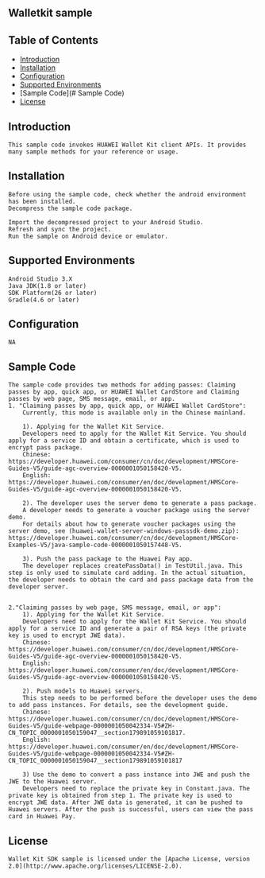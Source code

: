 ## Walletkit sample


## Table of Contents

 * [Introduction](#introduction)
 * [Installation](#installation)
 * [Configuration ](#configuration )
 * [Supported Environments](#supported-environments)
 * [Sample Code](# Sample Code)
 * [License](#license)
 
 
## Introduction
    This sample code invokes HUAWEI Wallet Kit client APIs. It provides many sample methods for your reference or usage.

## Installation
    Before using the sample code, check whether the android environment has been installed.
    Decompress the sample code package.
    
	Import the decompressed project to your Android Studio.
    Refresh and sync the project.
	Run the sample on Android device or emulator.
    
## Supported Environments
	Android Studio 3.X
	Java JDK(1.8 or later)
	SDK Platform(26 or later)
	Gradle(4.6 or later)
	
## Configuration 
    NA
	
## Sample Code
    The sample code provides two methods for adding passes: Claiming passes by app, quick app, or HUAWEI Wallet CardStore and Claiming passes by web page, SMS message, email, or app.
    1. "Claiming passes by app, quick app, or HUAWEI Wallet CardStore":
        Currently, this mode is available only in the Chinese mainland.

        1). Applying for the Wallet Kit Service.
        Developers need to apply for the Wallet Kit Service. You should apply for a service ID and obtain a certificate, which is used to encrypt pass package.
        Chinese: https://developer.huawei.com/consumer/cn/doc/development/HMSCore-Guides-V5/guide-agc-overview-0000001050158420-V5.
        English: https://developer.huawei.com/consumer/en/doc/development/HMSCore-Guides-V5/guide-agc-overview-0000001050158420-V5.

        2). The developer uses the server demo to generate a pass package.
        A developer needs to generate a voucher package using the server demo.
        For details about how to generate voucher packages using the server demo, see (huawei-wallet-server-windows-passsdk-demo.zip): https://developer.huawei.com/consumer/cn/doc/development/HMSCore-Examples-V5/java-sample-code-0000001050157448-V5.

        3). Push the pass package to the Huawei Pay app.
        The developer replaces createPassData() in TestUtil.java. This step is only used to simulate card adding. In the actual situation, the developer needs to obtain the card and pass package data from the developer server.


    2."Claiming passes by web page, SMS message, email, or app":
        1). Applying for the Wallet Kit Service.
        Developers need to apply for the Wallet Kit Service. You should apply for a service ID and generate a pair of RSA keys (the private key is used to encrypt JWE data).
        Chinese: https://developer.huawei.com/consumer/cn/doc/development/HMSCore-Guides-V5/guide-agc-overview-0000001050158420-V5.
        English: https://developer.huawei.com/consumer/en/doc/development/HMSCore-Guides-V5/guide-agc-overview-0000001050158420-V5.

        2). Push models to Huawei servers.
        This step needs to be performed before the developer uses the demo to add pass instances. For details, see the development guide.
        Chinese: https://developer.huawei.com/consumer/cn/doc/development/HMSCore-Guides-V5/guide-webpage-0000001050042334-V5#ZH-CN_TOPIC_0000001050159047__section179891059101817.
        English: https://developer.huawei.com/consumer/en/doc/development/HMSCore-Guides-V5/guide-webpage-0000001050042334-V5#ZH-CN_TOPIC_0000001050159047__section179891059101817

        3) Use the demo to convert a pass instance into JWE and push the JWE to the Huawei server.
        Developers need to replace the private key in Constant.java. The private key is obtained from step 1. The private key is used to encrypt JWE data. After JWE data is generated, it can be pushed to Huawei servers. After the push is successful, users can view the pass card in Huawei Pay.

##  License
    Wallet Kit SDK sample is licensed under the [Apache License, version 2.0](http://www.apache.org/licenses/LICENSE-2.0).

